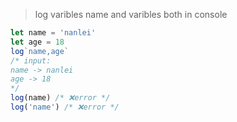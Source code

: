 > log varibles name and varibles both in console

```javascript
let name = 'nanlei'
let age = 18
log`name,age`
/* input:
name -> nanlei
age -> 18
*/
log(name) /* ❌error */
log('name') /* ❌error */
```
